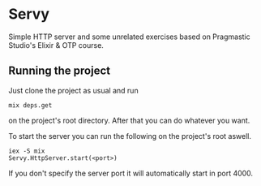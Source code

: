 # Servy

Simple HTTP server and some unrelated exercises based on Pragmastic Studio's Elixir & OTP course.

## Running the project

Just clone the project as usual and run 
```
mix deps.get
```
on the project's root directory. After that you can do whatever you want.

To start the server you can run the following on the project's root aswell.
```
iex -S mix
Servy.HttpServer.start(<port>)
```

If you don't specify the server port it will automatically start in port 4000.